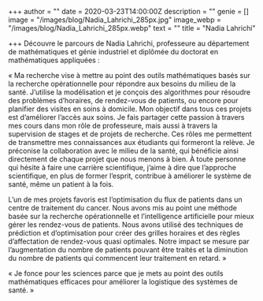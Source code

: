 +++
author = ""
date = 2020-03-23T14:00:00Z
description = ""
genie = []
image = "/images/blog/Nadia_Lahrichi_285px.jpg"
image_webp = "/images/blog/Nadia_Lahrichi_285px.webp"
text = ""
title = "Nadia Lahrichi"

+++
Découvre le parcours de Nadia Lahrichi, professeure au département de mathématiques et génie industriel et diplômée du doctorat en mathématiques appliquées :

« Ma recherche vise à mettre au point des outils mathématiques basés sur la recherche opérationnelle pour répondre aux besoins du milieu de la santé. J’utilise la modélisation et je conçois des algorithmes pour résoudre des problèmes d’horaires, de rendez-vous de patients, ou encore pour planifier des visites en soins à domicile. Mon objectif dans tous ces projets est d’améliorer l’accès aux soins. Je fais partager cette passion à travers mes cours dans mon rôle de professeure, mais aussi à travers la supervision de stages et de projets de recherche. Ces rôles me permettent de transmettre mes connaissances aux étudiants qui formeront la relève. Je préconise la collaboration avec le milieu de la santé, qui bénéficie ainsi directement de chaque projet que nous menons à bien. À toute personne qui hésite à faire une carrière scientifique, j’aime à dire que l’approche scientifique, en plus de former l’esprit, contribue à améliorer le système de santé, même un patient à la fois.

L’un de mes projets favoris est l’optimisation du flux de patients dans un centre de traitement du cancer. Nous avons mis au point une méthode basée sur la recherche opérationnelle et l’intelligence artificielle pour mieux gérer les rendez-vous de patients. Nous avons utilisé des techniques de prédiction et d’optimisation pour créer des grilles horaires et des règles d’affectation de rendez-vous quasi optimales. Notre impact se mesure par l’augmentation du nombre de patients pouvant être traités et la diminution du nombre de patients qui commencent leur traitement en retard. »

« Je fonce pour les sciences parce que je mets au point des outils mathématiques efficaces pour améliorer la logistique des systèmes de santé. »